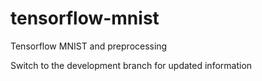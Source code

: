 # tensorflow-mnist
Tensorflow MNIST and preprocessing

Switch to the development branch for updated information
